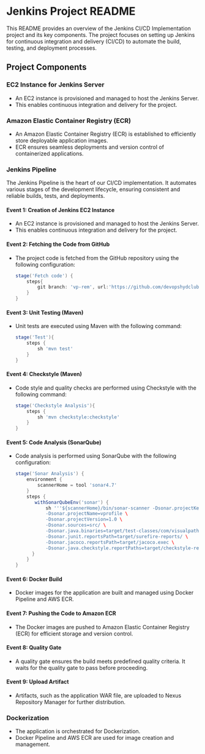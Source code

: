 # Jenkins Project README

This README provides an overview of the Jenkins CI/CD Implementation project and its key components. The project focuses on setting up Jenkins for continuous integration and delivery (CI/CD) to automate the build, testing, and deployment processes.

## Project Components

### EC2 Instance for Jenkins Server

- An EC2 instance is provisioned and managed to host the Jenkins Server.
- This enables continuous integration and delivery for the project.

### Amazon Elastic Container Registry (ECR)

- An Amazon Elastic Container Registry (ECR) is established to efficiently store deployable application images.
- ECR ensures seamless deployments and version control of containerized applications.

### Jenkins Pipeline

The Jenkins Pipeline is the heart of our CI/CD implementation. It automates various stages of the development lifecycle, ensuring consistent and reliable builds, tests, and deployments.

#### Event 1: Creation of Jenkins EC2 Instance

- An EC2 instance is provisioned and managed to host the Jenkins Server.
- This enables continuous integration and delivery for the project.

#### Event 2: Fetching the Code from GitHub

- The project code is fetched from the GitHub repository using the following configuration:

    ```groovy
    stage('Fetch code') {
        steps{
            git branch: 'vp-rem', url:'https://github.com/devopshydclub/vprofile-repo.git'
        }  
    }
    ```

#### Event 3: Unit Testing (Maven)

- Unit tests are executed using Maven with the following command:

    ```groovy
    stage('Test'){
        steps {
            sh 'mvn test'
        }
    }
    ```

#### Event 4: Checkstyle (Maven)

- Code style and quality checks are performed using Checkstyle with the following command:

    ```groovy
    stage('Checkstyle Analysis'){
        steps {
            sh 'mvn checkstyle:checkstyle'
        }
    }
    ```

#### Event 5: Code Analysis (SonarQube)

- Code analysis is performed using SonarQube with the following configuration:

    ```groovy
    stage('Sonar Analysis') {
        environment {
            scannerHome = tool 'sonar4.7'
        }
        steps {
           withSonarQubeEnv('sonar') {
               sh '''${scannerHome}/bin/sonar-scanner -Dsonar.projectKey=vprofile \
               -Dsonar.projectName=vprofile \
               -Dsonar.projectVersion=1.0 \
               -Dsonar.sources=src/ \
               -Dsonar.java.binaries=target/test-classes/com/visualpathit/account/controllerTest/ \
               -Dsonar.junit.reportsPath=target/surefire-reports/ \
               -Dsonar.jacoco.reportsPath=target/jacoco.exec \
               -Dsonar.java.checkstyle.reportPaths=target/checkstyle-result.xml'''
          }
        }
    }
    ```

#### Event 6: Docker Build

- Docker images for the application are built and managed using Docker Pipeline and AWS ECR.

#### Event 7: Pushing the Code to Amazon ECR

- The Docker images are pushed to Amazon Elastic Container Registry (ECR) for efficient storage and version control.

#### Event 8: Quality Gate

- A quality gate ensures the build meets predefined quality criteria. It waits for the quality gate to pass before proceeding.

#### Event 9: Upload Artifact

- Artifacts, such as the application WAR file, are uploaded to Nexus Repository Manager for further distribution.

### Dockerization

- The application is orchestrated for Dockerization.
- Docker Pipeline and AWS ECR are used for image creation and management.
